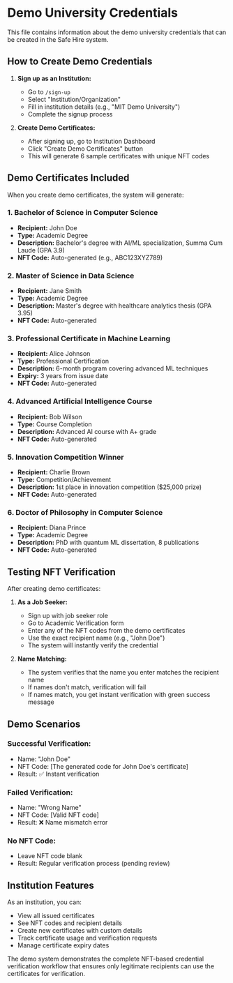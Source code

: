 # Demo University Credentials

This file contains information about the demo university credentials that can be created in the Safe Hire system.

## How to Create Demo Credentials

1. **Sign up as an Institution:**
   - Go to `/sign-up`
   - Select "Institution/Organization" 
   - Fill in institution details (e.g., "MIT Demo University")
   - Complete the signup process

2. **Create Demo Certificates:**
   - After signing up, go to Institution Dashboard
   - Click "Create Demo Certificates" button
   - This will generate 6 sample certificates with unique NFT codes

## Demo Certificates Included

When you create demo certificates, the system will generate:

### 1. Bachelor of Science in Computer Science
- **Recipient:** John Doe
- **Type:** Academic Degree
- **Description:** Bachelor's degree with AI/ML specialization, Summa Cum Laude (GPA 3.9)
- **NFT Code:** Auto-generated (e.g., ABC123XYZ789)

### 2. Master of Science in Data Science
- **Recipient:** Jane Smith  
- **Type:** Academic Degree
- **Description:** Master's degree with healthcare analytics thesis (GPA 3.95)
- **NFT Code:** Auto-generated

### 3. Professional Certificate in Machine Learning
- **Recipient:** Alice Johnson
- **Type:** Professional Certification
- **Description:** 6-month program covering advanced ML techniques
- **Expiry:** 3 years from issue date
- **NFT Code:** Auto-generated

### 4. Advanced Artificial Intelligence Course
- **Recipient:** Bob Wilson
- **Type:** Course Completion
- **Description:** Advanced AI course with A+ grade
- **NFT Code:** Auto-generated

### 5. Innovation Competition Winner
- **Recipient:** Charlie Brown
- **Type:** Competition/Achievement
- **Description:** 1st place in innovation competition ($25,000 prize)
- **NFT Code:** Auto-generated

### 6. Doctor of Philosophy in Computer Science
- **Recipient:** Diana Prince
- **Type:** Academic Degree
- **Description:** PhD with quantum ML dissertation, 8 publications
- **NFT Code:** Auto-generated

## Testing NFT Verification

After creating demo certificates:

1. **As a Job Seeker:**
   - Sign up with job seeker role
   - Go to Academic Verification form
   - Enter any of the NFT codes from the demo certificates
   - Use the exact recipient name (e.g., "John Doe")
   - The system will instantly verify the credential

2. **Name Matching:**
   - The system verifies that the name you enter matches the recipient name
   - If names don't match, verification will fail
   - If names match, you get instant verification with green success message

## Demo Scenarios

### Successful Verification:
- Name: "John Doe"
- NFT Code: [The generated code for John Doe's certificate]
- Result: ✅ Instant verification

### Failed Verification:
- Name: "Wrong Name"  
- NFT Code: [Valid NFT code]
- Result: ❌ Name mismatch error

### No NFT Code:
- Leave NFT code blank
- Result: Regular verification process (pending review)

## Institution Features

As an institution, you can:
- View all issued certificates
- See NFT codes and recipient details
- Create new certificates with custom details
- Track certificate usage and verification requests
- Manage certificate expiry dates

The demo system demonstrates the complete NFT-based credential verification workflow that ensures only legitimate recipients can use the certificates for verification.
